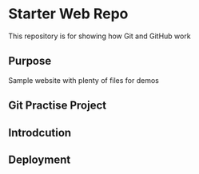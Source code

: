 # Starter Web Repo

This repository is for showing how Git and GitHub work

## Purpose

Sample website with plenty of files for demos

## Git Practise Project

## Introdcution

## Deployment

